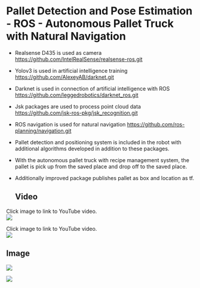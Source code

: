 # Pallet Detection and Pose Estimation - ROS - Autonomous Pallet Truck with Natural Navigation


- Realsense D435 is used as camera
https://github.com/IntelRealSense/realsense-ros.git

- Yolov3 is used in artificial intelligence training
https://github.com/AlexeyAB/darknet.git

- Darknet is used in connection of artificial intelligence with ROS
https://github.com/leggedrobotics/darknet_ros.git

- Jsk packages are used to process point cloud data
https://github.com/jsk-ros-pkg/jsk_recognition.git

- ROS navigation is used for natural navigation
https://github.com/ros-planning/navigation.git
  

- Pallet detection and positioning system is included in the robot with additional algorithms developed in addition to these packages.

- With the autonomous pallet truck with recipe management system, the pallet is pick up from the saved place and drop off to the saved place.

- Additionally improved package publishes pallet as box and location as tf.

  ## Video
Click image to link to YouTube video.  
[![](https://github.com/mkorkmz/Pallet-Detection-and-Pose-Estimation-ROS/blob/main/pallet_detection_and_pose_estimation.png?raw=true)](https://youtu.be/WveuiUaSEYE)   


Click image to link to YouTube video.  
[![](https://github.com/mkorkmz/Pallet-Detection-and-Pose-Estimation-ROS/blob/main/autonomous_pallet_truck.png?raw=true)](https://youtu.be/lp2QZvnOLrA)   

  ## Image
![](https://github.com/mkorkmz/Pallet-Detection-and-Pose-Estimation-ROS/blob/main/pallet_detection.jpeg?raw=true)

![](https://github.com/mkorkmz/Pallet-Detection-and-Pose-Estimation-ROS/blob/main/pallet_detection_gui.jpeg?raw=true)

